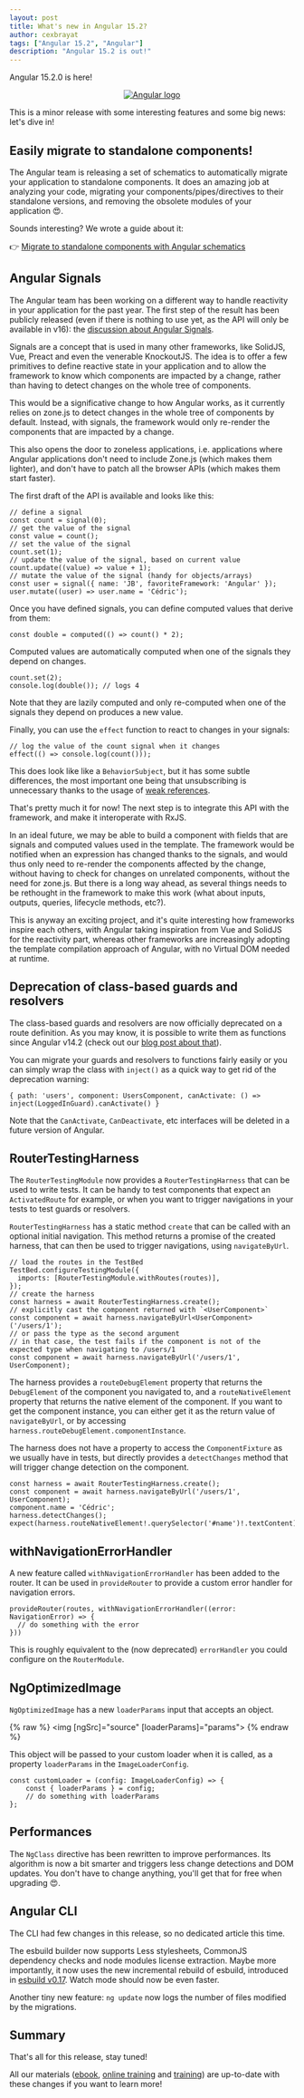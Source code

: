 ```yaml
---
layout: post
title: What's new in Angular 15.2?
author: cexbrayat
tags: ["Angular 15.2", "Angular"]
description: "Angular 15.2 is out!"
---
```


Angular&nbsp;15.2.0 is here!

<p style="text-align: center;">
  <a href="https://github.com/angular/angular/releases/tag/15.2.0">
    <img class="rounded img-fluid" style="max-width: 100%" src="/assets/images/angular.png" alt="Angular logo" />
  </a>
</p>

This is a minor release with some interesting features and some big news: let's dive in!

## Easily migrate to standalone components!

The Angular team is releasing a set of schematics to automatically migrate your application
to standalone components. It does an amazing job at analyzing your code,
migrating your components/pipes/directives to their standalone versions,
and removing the obsolete modules of your application 😍.

Sounds interesting? We wrote a guide about it:

👉 [Migrate to standalone components with Angular schematics](/2023/02/21/migrate-an-angular-application-to-standalone/)

## Angular Signals

The Angular team has been working on a different way to handle reactivity in your application for the past year.
The first step of the result has been publicly released (even if there is nothing to use yet, as the API will only be available in v16):
the [discussion about Angular Signals](https://github.com/angular/angular/discussions/49090).

Signals are a concept that is used in many other frameworks, like SolidJS, Vue, Preact and even the venerable KnockoutJS.
The idea is to offer a few primitives to define reactive state in your application
and to allow the framework to know which components are impacted by a change, rather than having to detect changes on the whole tree of components.

This would be a significative change to how Angular works, as it currently relies on zone.js to detect changes in the whole tree of components by default.
Instead, with signals, the framework would only re-render the components that are impacted by a change.

This also opens the door to zoneless applications, i.e. applications where Angular applications don't need to include Zone.js (which makes them lighter), and don't have to patch all the browser APIs (which makes them start faster).

The first draft of the API is available and looks like this:

    // define a signal
    const count = signal(0);
    // get the value of the signal
    const value = count();
    // set the value of the signal
    count.set(1);
    // update the value of the signal, based on current value
    count.update((value) => value + 1);
    // mutate the value of the signal (handy for objects/arrays)
    const user = signal({ name: 'JB', favoriteFramework: 'Angular' });
    user.mutate((user) => user.name = 'Cédric');

Once you have defined signals, you can define computed values that derive from them:

    const double = computed(() => count() * 2);

Computed values are automatically computed when one of the signals they depend on changes.

    count.set(2);
    console.log(double()); // logs 4

Note that they are lazily computed and only re-computed
when one of the signals they depend on produces a new value.

Finally, you can use the `effect` function to react to changes in your signals:

    // log the value of the count signal when it changes
    effect(() => console.log(count()));

This does look like like a `BehaviorSubject`, but it has some subtle differences, the most important one being that unsubscribing is unnecessary thanks to the usage of 
[weak references](https://developer.mozilla.org/en-US/docs/Web/JavaScript/Reference/Global_Objects/WeakRef).

That's pretty much it for now!
The next step is to integrate this API with the framework,
and make it interoperate with RxJS.

In an ideal future,
we may be able to build a component with fields that are signals and computed values used in the template.
The framework would be notified when an expression has changed thanks to the signals, and would thus only need to re-render the components affected by the change, without having to check for changes on unrelated components, without the need for zone.js.
But there is a long way ahead, as several things needs to be rethought in the framework to make this work
(what about inputs, outputs, queries, lifecycle methods, etc?).

This is anyway an exciting project, and it's quite interesting how frameworks inspire each others,
with Angular taking inspiration from Vue and SolidJS for the reactivity part,
whereas other frameworks are increasingly adopting the template compilation approach of Angular,
with no Virtual DOM needed at runtime.

## Deprecation of class-based guards and resolvers

The class-based guards and resolvers are now officially deprecated on a route definition.
As you may know, it is possible to write them as functions since Angular&nbsp;v14.2 
(check out our [blog post about that](/2022/08/26/what-is-new-angular-14.2/)).

You can migrate your guards and resolvers to functions fairly easily
or you can simply wrap the class with `inject()` as a quick way to get rid of the deprecation warning:

    { path: 'users', component: UsersComponent, canActivate: () => inject(LoggedInGuard).canActivate() }

Note that the `CanActivate`, `CanDeactivate`, etc interfaces will be deleted in a future version of Angular.

## RouterTestingHarness

The `RouterTestingModule` now provides a `RouterTestingHarness`
that can be used to write tests.
It can be handy to test components that expect an `ActivatedRoute` for example,
or when you want to trigger navigations in your tests to test guards or resolvers.

`RouterTestingHarness` has a static method `create` that can be called with an optional initial navigation.
This method returns a promise of the created harness, that can then be used to trigger navigations,
using `navigateByUrl`.

    // load the routes in the TestBed
    TestBed.configureTestingModule({
      imports: [RouterTestingModule.withRoutes(routes)],
    });
    // create the harness
    const harness = await RouterTestingHarness.create();
    // explicitly cast the component returned with `<UserComponent>`
    const component = await harness.navigateByUrl<UserComponent>('/users/1');
    // or pass the type as the second argument
    // in that case, the test fails if the component is not of the expected type when navigating to /users/1
    const component = await harness.navigateByUrl('/users/1', UserComponent);
    
The harness provides a `routeDebugElement` property that returns the `DebugElement` of the component
you navigated to, and a `routeNativeElement` property that returns the native element of the component.
If you want to get the component instance, you can either get it as the return value of `navigateByUrl`,
or by accessing `harness.routeDebugElement.componentInstance`.

The harness does not have a property to access the `ComponentFixture` as we usually have in tests,
but directly provides a `detectChanges` method that will trigger change detection on the component.

    const harness = await RouterTestingHarness.create();
    const component = await harness.navigateByUrl('/users/1', UserComponent);
    component.name = 'Cédric';
    harness.detectChanges();
    expect(harness.routeNativeElement!.querySelector('#name')!.textContent).toBe('Cédric');
    

## withNavigationErrorHandler

A new feature called `withNavigationErrorHandler` has been added to the router.
It can be used in `provideRouter` to provide a custom error handler for navigation errors.

    provideRouter(routes, withNavigationErrorHandler((error: NavigationError) => {
      // do something with the error
    }))

This is roughly equivalent to the (now deprecated) `errorHandler` you could configure on the `RouterModule`.

## NgOptimizedImage

`NgOptimizedImage` has a new `loaderParams` input that accepts an object.

{% raw %}
    <!-- params = { isBlackAndWhite: true } for example -->
    <img [ngSrc]="source" [loaderParams]="params"></img>
{% endraw %}

This object will be passed to your custom loader when it is called,
as a property `loaderParams` in the `ImageLoaderConfig`.

    const customLoader = (config: ImageLoaderConfig) => {
        const { loaderParams } = config;
        // do something with loaderParams        
    };

## Performances

The `NgClass` directive has been rewritten to improve performances.
Its algorithm is now a bit smarter and triggers less change detections and DOM updates.
You don't have to change anything, you'll get that for free when upgrading 😍.

## Angular CLI

The CLI had few changes in this release, so no dedicated article this time.

The esbuild builder now supports Less stylesheets, CommonJS dependency checks and node modules license extraction. Maybe more importantly, it now uses the new incremental rebuild of esbuild,
introduced in [esbuild v0.17](https://github.com/evanw/esbuild/releases/tag/v0.17.0).
Watch mode should now be even faster.

Another tiny new feature: `ng update` now logs the number of files modified by the migrations.

## Summary

That's all for this release, stay tuned!

All our materials ([ebook](https://books.ninja-squad.com/angular), [online training](https://angular-exercises.ninja-squad.com/) and [training](https://ninja-squad.com/training/angular)) are up-to-date with these changes if you want to learn more!
